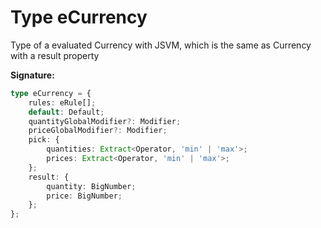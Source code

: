 
# Type eCurrency

Type of a evaluated Currency with JSVM, which is the same as Currency with a result property

<b>Signature:</b>

```typescript
type eCurrency = {
    rules: eRule[];
    default: Default;
    quantityGlobalModifier?: Modifier;
    priceGlobalModifier?: Modifier;
    pick: {
        quantities: Extract<Operator, 'min' | 'max'>;
        prices: Extract<Operator, 'min' | 'max'>;
    };
    result: {
        quantity: BigNumber;
        price: BigNumber;
    };
};
```
